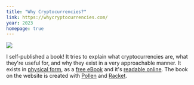 ```yaml
---
title: "Why Cryptocurrencies?"
link: https://whycryptocurrencies.com/
year: 2023
homepage: true
---
```


![](/images/whycrypto/cover-hand.png)

I self-published a book! It tries to explain what cryptocurrencies are, what they're useful for, and why they exist in a very approachable manner.
It exists in [physical form][], as a [free eBook][] and it's [readable online][link].
The book on the website is created with [Pollen][] and [Racket][].

[physical form]: https://whycryptocurrencies.com/#print "Why Cryptocurrencies?"
[free eBook]: https://buy.whycryptocurrencies.com/download "Why Cryptocurrencies?"
[link]: https://whycryptocurrencies.com/ "Why Cryptocurrencies?"
[Pollen]: https://docs.racket-lang.org/pollen/ "Pollen"
[Racket]: https://docs.racket-lang.org/ "Racket"
